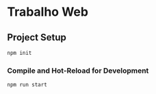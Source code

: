 # Trabalho Web


## Project Setup

```sh
npm init
```

### Compile and Hot-Reload for Development

```sh
npm run start
```
